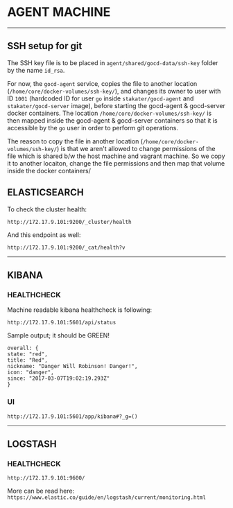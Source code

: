 # AGENT MACHINE

---
## SSH setup for git
The SSH key file is to be placed in `agent/shared/gocd-data/ssh-key` folder by the name `id_rsa`.

For now, the `gocd-agent` service, copies the file to another location (`/home/core/docker-volumes/ssh-key/`), and changes its owner to user with ID `1001` (hardcoded ID for user `go` inside `stakater/gocd-agent` and `stakater/gocd-server` image), before starting the gocd-agent & gocd-server docker containers. The location `/home/core/docker-volumes/ssh-key/` is then mapped inside the gocd-agent  & gocd-server containers so that it is accessible by the `go` user in order to perform git operations.

The reason to copy the file in another location (`/home/core/docker-volumes/ssh-key/`) is that we aren't allowed to change permissions of the file which is shared b/w the host machine and vagrant machine. So we copy it to another locaiton, change the file permissions and then map that volume inside the docker containers/


## ELASTICSEARCH

To check the cluster health:

```
http://172.17.9.101:9200/_cluster/health
```

And this endpoint as well:

```
http://172.17.9.101:9200/_cat/health?v
```

---

## KIBANA

### HEALTHCHECK

Machine readable kibana healthcheck is following:

```
http://172.17.9.101:5601/api/status
```

Sample output; it should be GREEN!

```
overall: {
state: "red",
title: "Red",
nickname: "Danger Will Robinson! Danger!",
icon: "danger",
since: "2017-03-07T19:02:19.293Z"
}
```

### UI

```
http://172.17.9.101:5601/app/kibana#?_g=()
```

---

## LOGSTASH

### HEALTHCHECK

```
http://172.17.9.101:9600/
```

More can be read here: `https://www.elastic.co/guide/en/logstash/current/monitoring.html`

